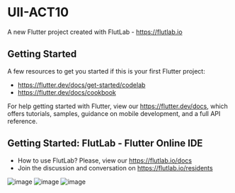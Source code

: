# UII-ACT10

A new Flutter project created with FlutLab - https://flutlab.io

## Getting Started

A few resources to get you started if this is your first Flutter project:

- https://flutter.dev/docs/get-started/codelab
- https://flutter.dev/docs/cookbook

For help getting started with Flutter, view our
https://flutter.dev/docs, which offers tutorials,
samples, guidance on mobile development, and a full API reference.

## Getting Started: FlutLab - Flutter Online IDE

- How to use FlutLab? Please, view our https://flutlab.io/docs
- Join the discussion and conversation on https://flutlab.io/residents

![image](https://github.com/JAcevedoCastro/UII-ACT10-DRAWERFORM/assets/144373213/06313acc-f0c4-4979-be33-f8f01577ab4f)
![image](https://github.com/JAcevedoCastro/UII-ACT10-DRAWERFORM/assets/144373213/dc72cdf8-d0e6-4cbd-971c-350765094bd9)
![image](https://github.com/JAcevedoCastro/UII-ACT10-DRAWERFORM/assets/144373213/35f8de75-8e57-409e-b1bd-678c577fbccd)
